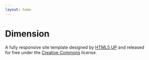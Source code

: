 ```yaml
---
layout: home
---
```


<h1>Dimension</h1>
<p>A fully responsive site template designed by <a href="https://html5up.net">HTML5 UP</a> and released<br />
for free under the <a href="https://html5up.net/license">Creative Commons</a> license.</p>